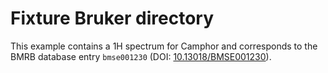 # Fixture Bruker directory

This example contains a 1H spectrum for Camphor and corresponds to the BMRB database entry
`bmse001230` (DOI: [10.13018/BMSE001230](https://doi.org/10.13018/BMSE001230)).
